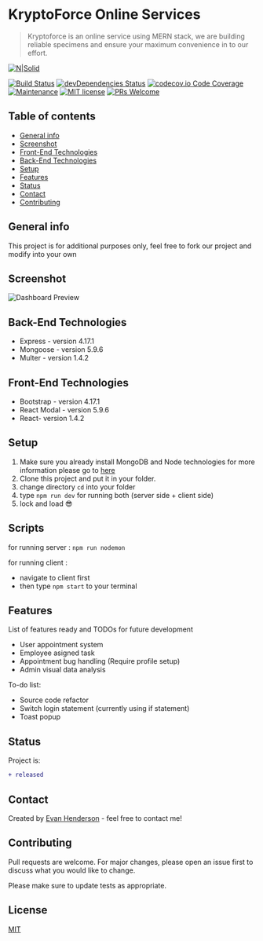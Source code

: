 # KryptoForce Online Services
> Kryptoforce is an online service using MERN stack, we are building reliable specimens and ensure your maximum convenience in to our effort.

[![N|Solid](https://cldup.com/dTxpPi9lDf.thumb.png)](https://nodesource.com/products/nsolid)

[![Build Status](https://travis-ci.org/dwyl/esta.svg?branch=master)](https://github.com/EvanHendersonRichtByte) [![devDependencies Status](https://david-dm.org/dwyl/hapi-auth-jwt2/dev-status.svg)](https://github.com/EvanHendersonRichtByte) [![codecov.io Code Coverage](https://img.shields.io/codecov/c/github/dwyl/hapi-auth-jwt2.svg?maxAge=2592000)](https://github.com/EvanHendersonRichtByte) [![Maintenance](https://img.shields.io/badge/Maintained%3F-yes-green.svg)](https://github.com/EvanHendersonRichtByte) [![MIT license](https://img.shields.io/badge/License-MIT-blue.svg)](https://github.com/EvanHendersonRichtByte)  [![PRs Welcome](https://img.shields.io/badge/PRs-welcome-brightgreen.svg?style=flat-square)](https://github.com/EvanHendersonRichtByte) 

## Table of contents
* [General info](#general-info)
* [Screenshot](#screenshots)
* [Front-End Technologies](#frontEndTechnologies)
* [Back-End Technologies](#backEndTechnologies)
* [Setup](#setup)
* [Features](#features)
* [Status](#status)
* [Contact](#contact)
* [Contributing](#contributing)

## General info
This project is for additional purposes only, feel free to fork our project and modify into your own

## Screenshot
![Dashboard Preview](https://user-images.githubusercontent.com/58504115/78089880-d15c7a00-73f2-11ea-8bae-5429f684f302.png)

## Back-End Technologies
* Express - version 4.17.1
* Mongoose - version 5.9.6
* Multer - version 1.4.2

## Front-End Technologies
* Bootstrap - version 4.17.1
* React Modal - version 5.9.6
* React- version 1.4.2

## Setup
1. Make sure you already install MongoDB and Node technologies for more information please go to [here](https://www.learn2crack.com/2014/04/setup-node-js-and-mongodb.html)
2. Clone this project and put it in your folder.
3. change directory `cd` into your folder
4. type `npm run dev` for running both (server side + client side)
5. lock and load :sunglasses:

## Scripts
for running server :
`npm run nodemon`

for running client :
 - navigate to client first
 - then type `npm start` to your terminal

## Features
List of features ready and TODOs for future development
* User appointment system
* Employee asigned task
* Appointment bug handling (Require profile setup)
* Admin visual data analysis

To-do list:
* Source code refactor
* Switch login statement (currently using if statement)
* Toast popup

## Status
Project is: 

```diff
+ released
```

## Contact
Created by [Evan Henderson](https://instagram/dummy) - feel free to contact me!


## Contributing
Pull requests are welcome. For major changes, please open an issue first to discuss what you would like to change.

Please make sure to update tests as appropriate.

## License
[MIT](https://choosealicense.com/licenses/mit/)
